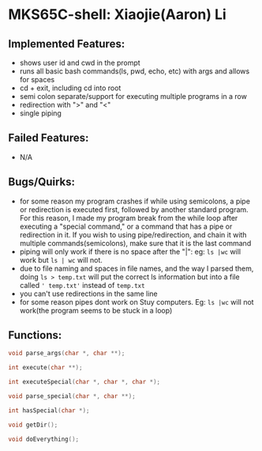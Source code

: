 # MKS65C-shell: Xiaojie(Aaron) Li

## Implemented Features:
* shows user id and cwd in the prompt
* runs all basic bash commands(ls, pwd, echo, etc) with args and allows for spaces
* cd + exit, including cd into root
* semi colon separate/support for executing multiple programs in a row
* redirection with ">" and "<"
* single piping

## Failed Features:
* N/A

## Bugs/Quirks:
* for some reason my program crashes if while using semicolons, a pipe or redirection is executed first, followed by another standard program. For this reason, I made my program break from the while loop after executing a "special command," or a command that has a pipe or redirection in it. If you wish to using pipe/redirection, and chain it with multiple commands(semicolons), make sure that it is the last command
* piping will only work if there is no space after the "|": eg: ```ls |wc``` will work but ```ls | wc``` will not.
* due to file naming and spaces in file names, and the way I parsed them, doing ```ls > temp.txt``` will put the correct ls information but into a file called ```' temp.txt'``` instead of ```temp.txt```
* you can't use redirections in the same line
* for some reason pipes dont work on Stuy computers. Eg: ```ls |wc``` will not work(the program seems to be stuck in a loop)

## Functions:
```c
void parse_args(char *, char **);

int execute(char **);

int executeSpecial(char *, char *, char *);

void parse_special(char *, char **);

int hasSpecial(char *);

void getDir();

void doEverything();
```
